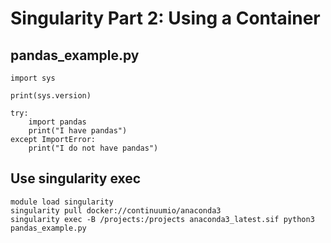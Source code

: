 # Singularity Part 2: Using a Container 

## pandas_example.py
```
import sys

print(sys.version)

try:
    import pandas
    print("I have pandas")
except ImportError:
    print("I do not have pandas")
```

## Use singularity exec
```
module load singularity
singularity pull docker://continuumio/anaconda3
singularity exec -B /projects:/projects anaconda3_latest.sif python3 pandas_example.py
```
